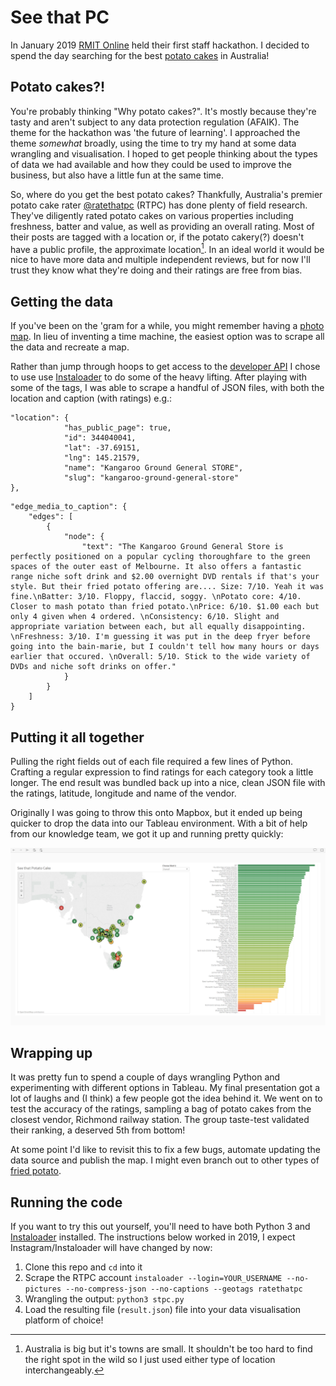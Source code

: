 # See that PC

In January 2019 [RMIT Online](https://online.rmit.edu.au) held their first staff hackathon. I decided to spend the day searching for the best [potato cakes](https://en.wikipedia.org/wiki/Potato_cake#In_Australia,_England,_and_Scotland) in Australia!

## Potato cakes?!

You're probably thinking "Why potato cakes?". It's mostly because they're tasty and aren't subject to any data protection regulation (AFAIK). The theme for the hackathon was 'the future of learning'. I approached the theme _somewhat_ broadly, using the time to try my hand at some data wrangling and visualisation. I hoped to get people thinking about the types of data we had available and how they could be used to improve the business, but also have a little fun at the same time.

So, where do you get the best potato cakes? Thankfully, Australia's premier potato cake rater [@ratethatpc](https://www.instagram.com/ratethatpc/) (RTPC) has done plenty of field research. They've diligently rated potato cakes on various properties including freshness, batter and value, as well as providing an overall rating. Most of their posts are tagged with a location or, if the potato cakery(?) doesn't have a public profile, the approximate location[^1]. In an ideal world it would be nice to have more data and multiple independent reviews, but for now I'll trust they know what they're doing and their ratings are free from bias.

## Getting the data

If you've been on the 'gram for a while, you might remember having a [photo map](https://mashable.com/2016/09/06/instagram-kills-photo-maps/). In lieu of inventing a time machine, the easiest option was to scrape all the data and recreate a map.

Rather than jump through hoops to get access to the [developer API](https://www.instagram.com/developer/) I chose to use use [Instaloader](https://instaloader.github.io/) to do some of the heavy lifting. After playing with some of the tags, I was able to scrape a handful of JSON files, with  both the location and caption (with ratings) e.g.:

```
"location": {
            "has_public_page": true,
            "id": 344040041,
            "lat": -37.69151,
            "lng": 145.21579,
            "name": "Kangaroo Ground General STORE",
            "slug": "kangaroo-ground-general-store"
},
```

```
"edge_media_to_caption": {
    "edges": [
        {
            "node": {
                "text": "The Kangaroo Ground General Store is perfectly positioned on a popular cycling thoroughfare to the green spaces of the outer east of Melbourne. It also offers a fantastic range niche soft drink and $2.00 overnight DVD rentals if that's your style. But their fried potato offering are.... Size: 7/10. Yeah it was fine.\nBatter: 3/10. Floppy, flaccid, soggy. \nPotato core: 4/10. Closer to mash potato than fried potato.\nPrice: 6/10. $1.00 each but only 4 given when 4 ordered. \nConsistency: 6/10. Slight and appropriate variation between each, but all equally disappointing. \nFreshness: 3/10. I'm guessing it was put in the deep fryer before going into the bain-marie, but I couldn't tell how many hours or days earlier that occured. \nOverall: 5/10. Stick to the wide variety of DVDs and niche soft drinks on offer."
            }
        }
    ]
}
```

## Putting it all together

Pulling the right fields out of each file required a few lines of Python. Crafting a regular expression to find ratings for each category took a little longer. The end result was bundled back up into a nice, clean JSON file with the ratings, latitude, longitude and name of the vendor. 

Originally I was going to throw this onto Mapbox, but it ended up being quicker to drop the data into our Tableau environment. With a bit of help from our knowledge team, we got it up and running pretty quickly:

![Location of potato cake vendors plotted on a map of Australia](stpc.png)

## Wrapping up

It was pretty fun to spend a couple of days wrangling Python and experimenting with different options in Tableau. My final presentation got a lot of laughs and (I think) a few people got the idea behind it. We went on to test the accuracy of the ratings, sampling a bag of potato cakes from the closest vendor, Richmond railway station. The group taste-test validated their ranking, a deserved 5th from bottom!

At some point I'd like to revisit this to fix a few bugs, automate updating the data source and publish the map. I might even branch out to other types of [fried potato](https://www.instagram.com/mips_chips/). 

## Running the code

If you want to try this out yourself, you'll need to have both Python 3 and [Instaloader](https://instaloader.github.io/) installed. The instructions below worked in 2019, I expect Instagram/Instaloader will have changed by now:

1. Clone this repo and `cd` into it
2. Scrape the RTPC account `instaloader --login=YOUR_USERNAME --no-pictures --no-compress-json --no-captions --geotags ratethatpc`
3. Wrangling the output: `python3 stpc.py`
4. Load the resulting file (`result.json`) file into your data visualisation platform of choice!

[^1]: Australia is big but it's towns are small. It shouldn't be too hard to find the right spot in the wild so I just used either type of location interchangeably.
